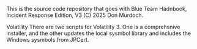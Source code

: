 This is the source code repository that goes with Blue Team Hadnbook, Incident Response Edition, V3 (C) 2025 Don Murdoch.

Volatility 
There are two scripts for Volatility 3. One is a comprehsnive installer, and the other updates the local sysmbol library and includes the Windows sysmbols from JPCert.
